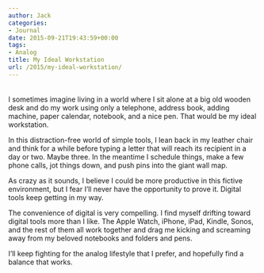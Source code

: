 ```yaml
---
author: Jack
categories:
- Journal
date: 2015-09-21T19:43:59+00:00
tags:
- Analog
title: My Ideal Workstation
url: /2015/my-ideal-workstation/
---
```


<figure><a class="fancybox" title="" href="http://baty.net/img/2015/old-desk.jpg" rel="article0"><img src="http://baty.net/img/2015/old-desk.jpg" alt="" /></a>
  
<figcaption> 

#### </figcaption> </figure> 

I sometimes imagine living in a world where I sit alone at a big old wooden desk and do my work using only a telephone, address book, adding machine, paper calendar, notebook, and a nice pen. That would be my ideal workstation.

In this distraction-free world of simple tools, I lean back in my leather chair and think for a while before typing a letter that will reach its recipient in a day or two. Maybe three. In the meantime I schedule things, make a few phone calls, jot things down, and push pins into the giant wall map.

As crazy as it sounds, I believe I could be more productive in this fictive environment, but I fear I’ll never have the opportunity to prove it. Digital tools keep getting in my way.

The convenience of digital is very compelling. I find myself drifting toward digital tools more than I like. The Apple Watch, iPhone, iPad, Kindle, Sonos, and the rest of them all work together and drag me kicking and screaming away from my beloved notebooks and folders and pens.

I’ll keep fighting for the analog lifestyle that I prefer, and hopefully find a balance that works.